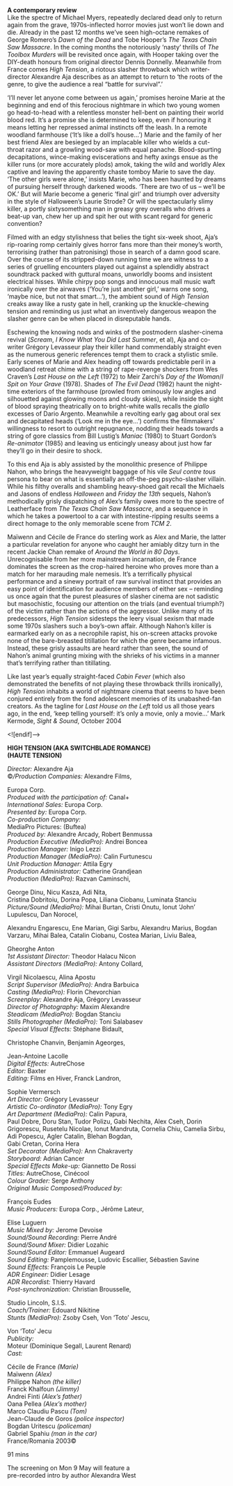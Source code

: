 

**A contemporary review**  
Like the spectre of Michael Myers, repeatedly declared dead only to return again from the grave, 1970s-inflected horror movies just won’t lie down and die. Already in the past 12 months we’ve seen high-octane remakes of George Romero’s _Dawn of the Dead_ and Tobe Hooper’s _The Texas Chain Saw Massacre_. In the coming months the notoriously ‘nasty’ thrills of _The Toolbox Murders_ will be revisited once again, with Hooper taking over the DIY-death honours from original director Dennis Donnelly. Meanwhile from France comes _High Tension_, a riotous slasher throwback which writer-director Alexandre Aja describes as an attempt to return to ‘the roots of the genre, to give the audience a real “battle for survival”.’

‘I’ll never let anyone come between us again,’ promises heroine Marie at the beginning and end of this ferocious nightmare in which two young women go head-to-head with a relentless monster hell-bent on painting their world blood red. It’s a promise she is determined to keep, even if honouring it means letting her repressed animal instincts off the leash. In a remote woodland farmhouse (‘It’s like a doll’s house...’) Marie and the family of her best friend Alex are besieged by an implacable killer who wields a cut-throat razor and a growling wood-saw with equal panache. Blood-spurting decapitations, wince-making eviscerations and hefty axings ensue as the killer runs (or more accurately plods) amok, taking the wild and worldly Alex captive and leaving the apparently chaste tomboy Marie to save the day. ‘The other girls were alone,’ insists Marie, who has been haunted by dreams of pursuing herself through darkened woods. ‘There are two of us – we’ll be OK.’ But will Marie become a generic ‘final girl’ and triumph over adversity in the style of Halloween’s Laurie Strode? Or will the spectacularly slimy killer, a portly sixtysomething man in greasy grey overalls who drives a beat-up van, chew her up and spit her out with scant regard for generic convention?

Filmed with an edgy stylishness that belies the tight six-week shoot, Aja’s  
rip-roaring romp certainly gives horror fans more than their money’s worth, terrorising (rather than patronising) those in search of a damn good scare.  
Over the course of its stripped-down running time we are witness to a series of gruelling encounters played out against a splendidly abstract soundtrack packed with guttural moans, unworldly booms and insistent electrical hisses. While chirpy pop songs and innocuous mall music waft ironically over the airwaves (‘You’re just another girl,’ warns one song, ‘maybe nice, but not that smart...’), the ambient sound of _High Tension_ creaks away like a rusty gate in hell, cranking up the knuckle-chewing tension and reminding us just what an inventively dangerous weapon the slasher genre can be when placed in disreputable hands.

Eschewing the knowing nods and winks of the postmodern slasher-cinema revival (_Scream_, _I Know What You Did Last Summer_, et al), Aja and co-writer Grégory Levasseur play their killer hand commendably straight even as the numerous generic references tempt them to crack a stylistic smile. Early scenes of Marie and Alex heading off towards predictable peril in a woodland retreat chime with a string of rape-revenge shockers from Wes Craven’s _Last House on the Left_ (1972) to Meir Zarchi’s _Day of the Woman_/_I Spit on Your Grave_ (1978). Shades of _The Evil Dead_ (1982) haunt the night-time exteriors of the farmhouse (prowled from ominously low angles and silhouetted against glowing moons and cloudy skies), while inside the sight of blood spraying theatrically on to bright-white walls recalls the _giallo_ excesses of Dario Argento. Meanwhile a revolting early gag about oral sex and decapitated heads (‘Look me in the eye...’) confirms the filmmakers’ willingness to resort to outright repugnance, nodding their heads towards a string of gore classics from Bill Lustig’s _Maniac_ (1980) to Stuart Gordon’s _Re-animator_ (1985) and leaving us enticingly uneasy about just how far they’ll go in their desire to shock.

To this end Aja is ably assisted by the monolithic presence of Philippe Nahon, who brings the heavyweight baggage of his vile _Seul contre tous_ persona to bear on what is essentially an off-the-peg psycho-slasher villain. While his filthy overalls and shambling heavy-shoed gait recall the Michaels and Jasons of endless _Halloween_ and _Friday the 13th_ sequels, Nahon’s methodically grisly dispatching of Alex’s family owes more to the spectre of Leatherface from  _The Texas Chain Saw Massacre_, and a sequence in which he takes a powertool to a car with intestine-ripping results seems a direct homage to the only memorable scene from _TCM 2_.

Maïwenn and Cécile de France do sterling work as Alex and Marie, the latter a particular revelation for anyone who caught her amiably ditzy turn in the recent Jackie Chan remake of _Around the World in 80 Days_. Unrecognisable from her more mainstream incarnation, de France dominates the screen as the crop-haired heroine who proves more than a match for her marauding male nemesis. It’s a terrifically physical performance and a sinewy portrait of raw survival instinct that provides an easy point of identification for audience members of either sex – reminding us once again that the purest pleasures of slasher cinema are not sadistic but masochistic, focusing our attention on the trials (and eventual triumph?) of the victim rather than the actions of the aggressor. Unlike many of its predecessors, _High Tension_ sidesteps the leery visual sexism that made some 1970s slashers such a boy’s-own affair. Although Nahon’s killer is earmarked early on as a necrophile rapist, his on-screen attacks provoke none of the bare-breasted titillation for which the genre became infamous. Instead, these grisly assaults are heard rather than seen, the sound of Nahon’s animal grunting mixing with the shrieks of his victims in a manner that’s terrifying rather than titillating.

Like last year’s equally straight-faced _Cabin Fever_ (which also demonstrated the benefits of not playing these throwback thrills ironically), _High Tension_ inhabits a world of nightmare cinema that seems to have been conjured entirely from the fond adolescent memories of its unabashed-fan creators. As the tagline for _Last House on the Left_ told us all those years ago, in the end, ‘keep telling yourself: it’s only a movie, only a movie...’
Mark Kermode, _Sight & Sound_, October 2004

<![endif]-->

**HIGH TENSION (AKA SWITCHBLADE ROMANCE)  
(HAUTE TENSION)**

_Director:_ Alexandre Aja  
©_/Production Companies:_ Alexandre Films,

Europa Corp.  
_Produced with the participation of:_ Canal+  
_International Sales:_ Europa Corp.  
_Presented by:_ Europa Corp.  
_Co-production Company:_  
MediaPro Pictures: (Buftea)  
_Produced by:_ Alexandre Arcady, Robert Benmussa  
_Production Executive (MediaPro):_ Andrei Boncea  
_Production Manager:_ Inigo Lezzi  
_Production Manager (MediaPro):_ Calin Furtunescu  
_Unit Production Manager:_ Attila Egry  
_Production Administrator:_ Catherine Grandjean  
_Production (MediaPro):_ Razvan Caminschi,

George Dinu, Nicu Kasza, Adi Nita,  
Cristina Dobritoiu, Dorina Popa, Liliana Ciobanu, Luminata Stanciu  
_Picture/Sound (MediaPro):_ Mihai Burtan, Cristi Onutu, Ionut ‘John’ Lupulescu, Dan Norocel,

Alexandru Engarescu, Ene Marian, Gigi Sarbu, Alexandru Marius, Bogdan Varzaru, Mihai Balea, Catalin Ciobanu, Costea Marian, Liviu Balea,

Gheorghe Anton  
_1st Assistant Director:_ Theodor Halacu Nicon  
_Assistant Directors (MediaPro):_ Antony Collard,

Virgil Nicolaescu, Alina Apostu  
_Script Supervisor (MediaPro):_ Andra Barbuica  
_Casting (MediaPro):_ Florin Chevorchian  
_Screenplay:_ Alexandre Aja, Grégory Levasseur  
_Director of Photography:_ Maxim Alexandre  
_Steadicam (MediaPro):_ Bogdan Stanciu  
_Stills Photographer (MediaPro):_ Toni Salabasev  
_Special Visual Effects:_ Stéphane Bidault,

Christophe Chanvin, Benjamin Ageorges,

Jean-Antoine Lacolle  
_Digital Effects:_ AutreChose  
_Editor:_ Baxter  
_Editing:_ Films en Hiver, Franck Landron,

Sophie Vermersch  
_Art Director:_ Grégory Levasseur  
_Artistic Co-ordinator (MediaPro):_ Tony Egry  
_Art Department (MediaPro):_ Calin Papura,  
Paul Dobre, Doru Stan, Tudor Polizu, Gabi Nechita, Alex Cseh, Dorin Grigorescu, Rusetelu Nicolae, Ionut Mandruta, Cornelia Chiu, Camelia Sirbu,  
Adi Popescu, Agler Catalin, Blehan Bogdan,  
Gabi Cretan, Corina Hera  
_Set Decorator (MediaPro):_ Ann Chakraverty  
_Storyboard:_ Adrian Cancer  
_Special Effects Make-up:_ Giannetto De Rossi  
_Titles:_ AutreChose, Cinécool  
_Colour Grader:_ Serge Anthony  
_Original Music Composed/Produced by:_

François Eudes  
_Music Producers:_ Europa Corp., Jérôme Lateur,

Elise Luguern  
_Music Mixed by:_ Jerome Devoise  
_Sound/Sound Recording:_ Pierre André  
_Sound/Sound Mixer:_ Didier Lozahic  
_Sound/Sound Editor:_ Emmanuel Augeard  
_Sound Editing:_ Pamplemousse, Ludovic Escallier, Sébastien Savine  
_Sound Effects:_ François Le Peuple  
_ADR Engineer:_ Didier Lesage  
_ADR Recordist:_ Thierry Havard  
_Post-synchronization:_ Christian Brousselle,

Studio Lincoln, S.I.S.  
_Coach/Trainer:_ Edouard Nikitine  
_Stunts (MediaPro):_ Zsoby Cseh, Von ‘Toto’ Jescu,

Von ‘Toto’ Jecu  
_Publicity:_  
Moteur (Dominique Segall, Laurent Renard)  
_Cast:_

Cécile de France _(Marie)_  
Maïwenn _(Alex)_  
Philippe Nahon _(the killer)_  
Franck Khalfoun _(Jimmy)_  
Andrei Finti _(Alex’s father)_  
Oana Pellea _(Alex’s mother)_  
Marco Claudiu Pascu _(Tom)_  
Jean-Claude de Goros _(police inspector)_  
Bogdan Uritescu _(policeman)_  
Gabriel Spahiu _(man in the car)_  
France/Romania 2003©

91 mins

The screening on Mon 9 May will feature a  
pre-recorded intro by author Alexandra West
<!--stackedit_data:
eyJoaXN0b3J5IjpbLTI2ODA4NjYwMV19
-->
